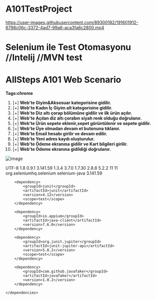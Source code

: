 # A101TestProject
https://user-images.githubusercontent.com/89300182/191601912-6798c06c-3372-4ad7-99a6-aca3fa6c2800.mp4
# **Selenium ile Test Otomasyonu** //Intelij //MVN test
# AllSteps A101 Web Scenario 
**Tags:chrome**
1. [+] **Web'te Giyim&Aksesuar kategorisine gidilir.**
2. [+] **Web'te Kadın İç Giyim alt kategorisine gidilir.**
3. [+] **Web'te Diz altı çorap bölümüne gidilir ve ilk ürün açılır.**
4. [+] **Web'te Açılan diz altı çorabın siyah renk olduğu doğrulanır.**
5. [+] **Web'te Ürün sepete eklenir,sepet görüntülenir ve sepete gidilir.**
6. [+] **Web'te Üye olmadan devam et butonuna tıklanır.**
7. [+] **Web'te Email hesabı girilir ve devam edilir.**
8. [+] **Web'te Yeni adres kaydı oluşturulur.**
9. [+] **Web'te Ödeme ekranına gidilir ve Kart bilgileri girilir.**
10. [+] **Web'te Ödeme ekranına gidildiği doğrulanır.**


![image](https://user-images.githubusercontent.com/89300182/192616508-89222178-a89b-49f2-a9d7-ffdb7564a079.png)

 
  <properties>
        <project.build.sourceEncoding>UTF-8</project.build.sourceEncoding>
        <java.version>1.8</java.version>
        <gauge.version>0.9.1</gauge.version>
        <selenium.version>3.141.59</selenium.version>
        <gauge.plugin.version>1.3.4</gauge.plugin.version>
        <maven.compiler.version>3.7.0</maven.compiler.version>
        <log4j.version>1.7.30</log4j.version>
        <gson.version>2.8.8</gson.version>
        <bonigarcia.version>5.2.2</bonigarcia.version>
<properties>
        <maven.compiler.source>11</maven.compiler.source>
        <maven.compiler.target>11</maven.compiler.target>
    </properties>
    <dependencies>
        <dependency>
            <groupId>org.seleniumhq.selenium</groupId>
            <artifactId>selenium-java</artifactId>
            <version>3.141.59</version>
        </dependency>

        <dependency>
            <groupId>junit</groupId>
            <artifactId>junit</artifactId>
            <version>4.12</version>
            <scope>test</scope>
        </dependency>

        <dependency>
            <groupId>io.appium</groupId>
            <artifactId>java-client</artifactId>
            <version>7.6.0</version>
        </dependency>

        <dependency>
            <groupId>org.junit.jupiter</groupId>
            <artifactId>junit-jupiter-api</artifactId>
            <version>5.8.2</version>
            <scope>test</scope>
        </dependency>

        <dependency>
            <groupId>com.github.javafaker</groupId>
            <artifactId>javafaker</artifactId>
            <version>1.0.2</version>
        </dependency>

    </dependencies>

 ```
